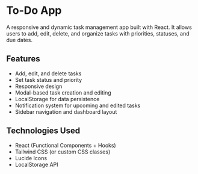 # To-Do App

A responsive and dynamic task management app built with React. It allows users to add, edit, delete, and organize tasks with priorities, statuses, and due dates.

## Features

- Add, edit, and delete tasks
- Set task status and priority
- Responsive design
- Modal-based task creation and editing
- LocalStorage for data persistence
- Notification system for upcoming and edited tasks
- Sidebar navigation and dashboard layout

## Technologies Used

- React (Functional Components + Hooks)
- Tailwind CSS (or custom CSS classes)
- Lucide Icons
- LocalStorage API

